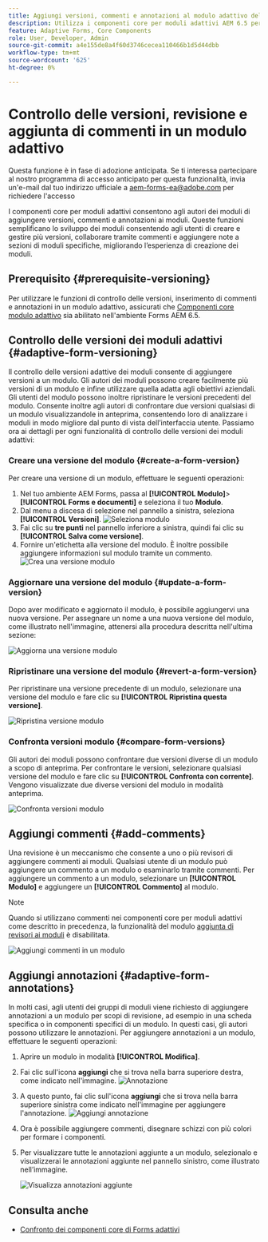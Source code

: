```yaml
---
title: Aggiungi versioni, commenti e annotazioni al modulo adattivo dell’AEM 6.5.
description: Utilizza i componenti core per moduli adattivi AEM 6.5 per aggiungere commenti, annotazioni e versioni a un modulo adattivo.
feature: Adaptive Forms, Core Components
role: User, Developer, Admin
source-git-commit: a4e155de8a4f60d3746cecea110466b1d5d44dbb
workflow-type: tm+mt
source-wordcount: '625'
ht-degree: 0%

---
```


# Controllo delle versioni, revisione e aggiunta di commenti in un modulo adattivo

<!--
<span class="preview"> This feature is under the Early Adopter Program. You can write to aem-forms-ea@adobe.com from your official email id to join the early adopter program and request access to the capability. </span>
-->

<span class="preview"> Questa funzione è in fase di adozione anticipata. Se ti interessa partecipare al nostro programma di accesso anticipato per questa funzionalità, invia un&#39;e-mail dal tuo indirizzo ufficiale a aem-forms-ea@adobe.com per richiedere l&#39;accesso </span>

I componenti core per moduli adattivi consentono agli autori dei moduli di aggiungere versioni, commenti e annotazioni ai moduli. Queste funzioni semplificano lo sviluppo dei moduli consentendo agli utenti di creare e gestire più versioni, collaborare tramite commenti e aggiungere note a sezioni di moduli specifiche, migliorando l’esperienza di creazione dei moduli.

## Prerequisito {#prerequisite-versioning}

Per utilizzare le funzioni di controllo delle versioni, inserimento di commenti e annotazioni in un modulo adattivo, assicurati che [Componenti core modulo adattivo](https://experienceleague.adobe.com/en/docs/experience-manager-65/content/forms/adaptive-forms-core-components/enable-adaptive-forms-core-components) sia abilitato nell&#39;ambiente Forms AEM 6.5.

## Controllo delle versioni dei moduli adattivi {#adaptive-form-versioning}

Il controllo delle versioni adattive dei moduli consente di aggiungere versioni a un modulo. Gli autori dei moduli possono creare facilmente più versioni di un modulo e infine utilizzare quella adatta agli obiettivi aziendali. Gli utenti del modulo possono inoltre ripristinare le versioni precedenti del modulo. Consente inoltre agli autori di confrontare due versioni qualsiasi di un modulo visualizzandole in anteprima, consentendo loro di analizzare i moduli in modo migliore dal punto di vista dell’interfaccia utente. Passiamo ora ai dettagli per ogni funzionalità di controllo delle versioni dei moduli adattivi:

### Creare una versione del modulo {#create-a-form-version}

Per creare una versione di un modulo, effettuare le seguenti operazioni:

1. Nel tuo ambiente AEM Forms, passa al **[!UICONTROL Modulo]**>**[!UICONTROL Forms e documenti]** e seleziona il tuo **Modulo**.
1. Dal menu a discesa di selezione nel pannello a sinistra, seleziona **[!UICONTROL Versioni]**.
   ![Seleziona modulo](assets/select-a-form.png)
1. Fai clic su **tre punti** nel pannello inferiore a sinistra, quindi fai clic su **[!UICONTROL Salva come versione]**.
1. Fornire un&#39;etichetta alla versione del modulo. È inoltre possibile aggiungere informazioni sul modulo tramite un commento.
   ![Crea una versione modulo](assets/create-a-form-version.png)

### Aggiornare una versione del modulo {#update-a-form-version}

Dopo aver modificato e aggiornato il modulo, è possibile aggiungervi una nuova versione. Per assegnare un nome a una nuova versione del modulo, come illustrato nell&#39;immagine, attenersi alla procedura descritta nell&#39;ultima sezione:

![Aggiorna una versione modulo](assets/update-a-form-version.png)

### Ripristinare una versione del modulo {#revert-a-form-version}

Per ripristinare una versione precedente di un modulo, selezionare una versione del modulo e fare clic su **[!UICONTROL Ripristina questa versione]**.

![Ripristina versione modulo](assets/revert-form-version.png)

### Confronta versioni modulo {#compare-form-versions}

Gli autori dei moduli possono confrontare due versioni diverse di un modulo a scopo di anteprima. Per confrontare le versioni, selezionare qualsiasi versione del modulo e fare clic su **[!UICONTROL Confronta con corrente]**. Vengono visualizzate due diverse versioni del modulo in modalità anteprima.

![Confronta versioni modulo](assets/compare-form-versions.png)

## Aggiungi commenti {#add-comments}

Una revisione è un meccanismo che consente a uno o più revisori di aggiungere commenti ai moduli. Qualsiasi utente di un modulo può aggiungere un commento a un modulo o esaminarlo tramite commenti. Per aggiungere un commento a un modulo, selezionare un **[!UICONTROL Modulo]** e aggiungere un **[!UICONTROL Commento]** al modulo.

>[!NOTE]
> Quando si utilizzano commenti nei componenti core per moduli adattivi come descritto in precedenza, la funzionalità del modulo [aggiunta di revisori ai moduli](/help/forms/using/create-reviews-forms.md) è disabilitata.


![Aggiungi commenti in un modulo](assets/form-comments.png)

## Aggiungi annotazioni {#adaptive-form-annotations}

In molti casi, agli utenti dei gruppi di moduli viene richiesto di aggiungere annotazioni a un modulo per scopi di revisione, ad esempio in una scheda specifica o in componenti specifici di un modulo. In questi casi, gli autori possono utilizzare le annotazioni.
Per aggiungere annotazioni a un modulo, effettuare le seguenti operazioni:

1. Aprire un modulo in modalità **[!UICONTROL Modifica]**.

1. Fai clic sull&#39;icona **aggiungi** che si trova nella barra superiore destra, come indicato nell&#39;immagine.
   ![Annotazione](assets/annotation.png)

1. A questo punto, fai clic sull&#39;icona **aggiungi** che si trova nella barra superiore sinistra come indicato nell&#39;immagine per aggiungere l&#39;annotazione.
   ![Aggiungi annotazione](assets/add-annotation.png)

1. Ora è possibile aggiungere commenti, disegnare schizzi con più colori per formare i componenti.

1. Per visualizzare tutte le annotazioni aggiunte a un modulo, selezionalo e visualizzerai le annotazioni aggiunte nel pannello sinistro, come illustrato nell’immagine.

   ![Visualizza annotazioni aggiunte](assets/see-annotations.png)

## Consulta anche

* [Confronto dei componenti core di Forms adattivi](/help/forms/using/compare-forms-core-components.md)
